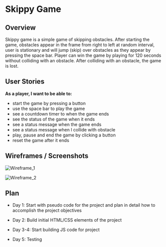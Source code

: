 # Skippy Game

## Overview
Skippy game is a simple game of skipping obstacles. After starting the game, obstacles appear in the frame from right to left at random interval, user is stationary and will jump (skip) over obstacles as they appear by pressing the space bar. Player can win the game by playing for 120 seconds without colliding with an obstacle. After colliding with an obstacle, the game is lost.


## User Stories
**As a player, I want to be able to:**
- start the game by pressing a button
- use the space bar to play the game
- see a countdown timer to when the game ends
- see the status of the game when it ends
- see a status message when the game ends
- see a status message when I collide with obstacle
- play, pause and end the game by clicking a button
- reset the game after it ends

## Wireframes / Screenshots

![Wireframe_1](https://i.imgur.com/LACLp7T.png)

![Wireframe_2](https://i.imgur.com/DIXIiB3.png)


## Plan
- Day 1: Start with pseudo code for the project and plan in detail how to accomplish the project objectives

- Day 2: Build initial HTML/CSS elements of the project

- Day 3-4: Start building JS code for project

- Day 5: Testing
